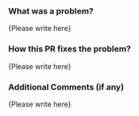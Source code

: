 ### What was a problem?

{Please write here}

### How this PR fixes the problem?

{Please write here}

### Additional Comments (if any)

{Please write here}

